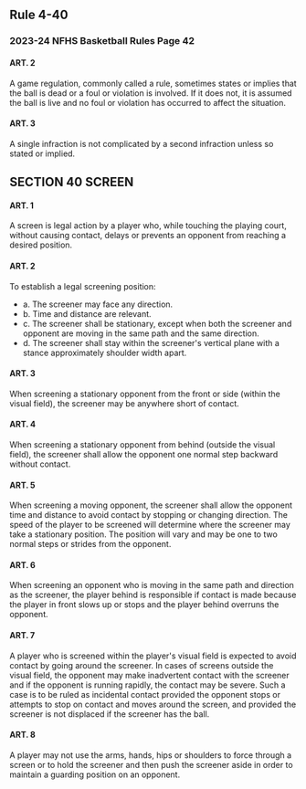 <!-- Section: Rule 4-40 -->

## Rule 4-40

### 2023-24 NFHS Basketball Rules Page 42

#### ART. 2

A game regulation, commonly called a rule, sometimes states or implies that the ball is dead or a foul or violation is involved. If it does not, it is assumed the ball is live and no foul or violation has occurred to affect the situation.

#### ART. 3

A single infraction is not complicated by a second infraction unless so stated or implied.

<!-- Section: Screen -->

## SECTION 40 SCREEN

#### ART. 1

A screen is legal action by a player who, while touching the playing court, without causing contact, delays or prevents an opponent from reaching a desired position.

#### ART. 2

To establish a legal screening position:

- a. The screener may face any direction.
- b. Time and distance are relevant.
- c. The screener shall be stationary, except when both the screener and opponent are moving in the same path and the same direction.
- d. The screener shall stay within the screener's vertical plane with a stance approximately shoulder width apart.

#### ART. 3

When screening a stationary opponent from the front or side (within the visual field), the screener may be anywhere short of contact.

#### ART. 4

When screening a stationary opponent from behind (outside the visual field), the screener shall allow the opponent one normal step backward without contact.

#### ART. 5

When screening a moving opponent, the screener shall allow the opponent time and distance to avoid contact by stopping or changing direction. The speed of the player to be screened will determine where the screener may take a stationary position. The position will vary and may be one to two normal steps or strides from the opponent.

#### ART. 6

When screening an opponent who is moving in the same path and direction as the screener, the player behind is responsible if contact is made because the player in front slows up or stops and the player behind overruns the opponent.

#### ART. 7

A player who is screened within the player's visual field is expected to avoid contact by going around the screener. In cases of screens outside the visual field, the opponent may make inadvertent contact with the screener and if the opponent is running rapidly, the contact may be severe. Such a case is to be ruled as incidental contact provided the opponent stops or attempts to stop on contact and moves around the screen, and provided the screener is not displaced if the screener has the ball.

#### ART. 8

A player may not use the arms, hands, hips or shoulders to force through a screen or to hold the screener and then push the screener aside in order to maintain a guarding position on an opponent.
